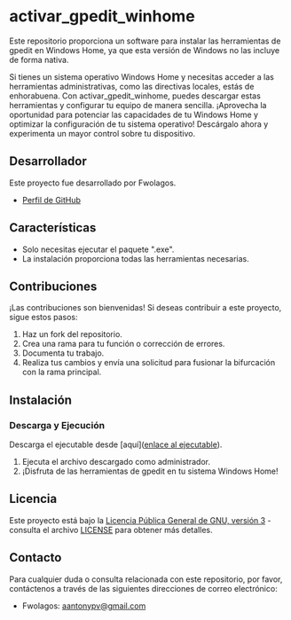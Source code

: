 # activar_gpedit_winhome

Este repositorio proporciona un software para instalar las herramientas de gpedit en Windows Home, ya que esta versión de Windows no las incluye de forma nativa.

Si tienes un sistema operativo Windows Home y necesitas acceder a las herramientas administrativas, como las directivas locales, estás de enhorabuena. Con activar_gpedit_winhome, puedes descargar estas herramientas y configurar tu equipo de manera sencilla. ¡Aprovecha la oportunidad para potenciar las capacidades de tu Windows Home y optimizar la configuración de tu sistema operativo! Descárgalo ahora y experimenta un mayor control sobre tu dispositivo.


## Desarrollador
Este proyecto fue desarrollado por Fwolagos.
- [Perfil de GitHub](https://github.com/Fwolagos)

## Características
- Solo necesitas ejecutar el paquete ".exe".
- La instalación proporciona todas las herramientas necesarias.

## Contribuciones
¡Las contribuciones son bienvenidas! Si deseas contribuir a este proyecto, sigue estos pasos:
1. Haz un fork del repositorio.
2. Crea una rama para tu función o corrección de errores.
3. Documenta tu trabajo.
4. Realiza tus cambios y envía una solicitud para fusionar la bifurcación con la rama principal.

## Instalación

### Descarga y Ejecución

Descarga el ejecutable desde [aquí]([enlace al ejecutable](https://github.com/Fwolagos/activar_gpedit_winhome/blob/main/activar-gpedit.bat)).

1. Ejecuta el archivo descargado como administrador.
2. ¡Disfruta de las herramientas de gpedit en tu sistema Windows Home!

## Licencia
Este proyecto está bajo la [Licencia Pública General de GNU, versión 3](https://github.com/Fwolagos/activar_gpedit_winhome/blob/main/LICENSE) - consulta el archivo [LICENSE](https://github.com/Fwolagos/activar_gpedit_winhome/blob/main/LICENSE) para obtener más detalles.

## Contacto
Para cualquier duda o consulta relacionada con este repositorio, por favor, contáctenos a través de las siguientes direcciones de correo electrónico:
- Fwolagos: [aantonypv@gmail.com](mailto:aantonypv@gmail.com)




